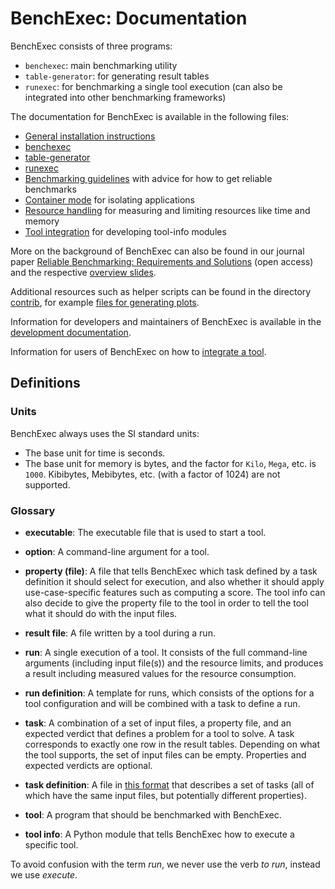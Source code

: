 <!--
This file is part of BenchExec, a framework for reliable benchmarking:
https://github.com/sosy-lab/benchexec

SPDX-FileCopyrightText: 2007-2020 Dirk Beyer <https://www.sosy-lab.org>

SPDX-License-Identifier: Apache-2.0
-->

# BenchExec: Documentation

BenchExec consists of three programs:

- `benchexec`: main benchmarking utility
- `table-generator`: for generating result tables
- `runexec`: for benchmarking a single tool execution (can also be integrated into other benchmarking frameworks)

The documentation for BenchExec is available in the following files:

- [General installation instructions](INSTALL.md)
- [benchexec](benchexec.md)
- [table-generator](table-generator.md)
- [runexec](runexec.md)
- [Benchmarking guidelines](benchmarking.md) with advice for how to get reliable benchmarks
- [Container mode](container.md) for isolating applications
- [Resource handling](resources.md) for measuring and limiting resources like time and memory
- [Tool integration](tool-integration.md) for developing tool-info modules

More on the background of BenchExec can also be found in our journal paper
[Reliable Benchmarking: Requirements and Solutions](https://doi.org/10.1007/s10009-017-0469-y) (open access)
and the respective [overview slides](https://www.sosy-lab.org/research/prs/Latest_ReliableBenchmarking.pdf).

Additional resources such as helper scripts can be found in the directory [contrib](../contrib),
for example [files for generating plots](../contrib/plots/README.md).

Information for developers and maintainers of BenchExec is available
in the [development documentation](DEVELOPMENT.md).

Information for users of BenchExec on how to [integrate a tool](tool-integration.md).


## Definitions

### Units

BenchExec always uses the SI standard units:
- The base unit for time is seconds.
- The base unit for memory is bytes, and the factor for `Kilo`, `Mega`, etc. is `1000`.
  Kibibytes, Mebibytes, etc. (with a factor of 1024) are not supported.

### Glossary

- **executable**: The executable file that is used to start a tool.

- **option**: A command-line argument for a tool.

- **property (file)**: A file that tells BenchExec which task
  defined by a task definition it should select for execution,
  and also whether it should apply use-case-specific features
  such as computing a score.
  The tool info can also decide to give the property file to the tool
  in order to tell the tool what it should do with the input files.

- **result file**: A file written by a tool during a run.

- **run**: A single execution of a tool.
  It consists of the full command-line arguments (including input file(s))
  and the resource limits,
  and produces a result including measured values for the resource consumption.

- **run definition**: A template for runs,
  which consists of the options for a tool configuration
  and will be combined with a task to define a run.

- **task**: A combination of a set of input files, a property file, and an expected verdict
  that defines a problem for a tool to solve.
  A task corresponds to exactly one row in the result tables.
  Depending on what the tool supports, the set of input files can be empty.
  Properties and expected verdicts are optional.

- **task definition**: A file in [this format](https://gitlab.com/sosy-lab/benchmarking/task-definition-format)
  that describes a set of tasks
  (all of which have the same input files, but potentially different properties).

- **tool**: A program that should be benchmarked with BenchExec.

- **tool info**: A Python module that tells BenchExec how to execute a specific tool.

To avoid confusion with the term *run*, we never use the verb *to run*,
instead we use *execute*.
